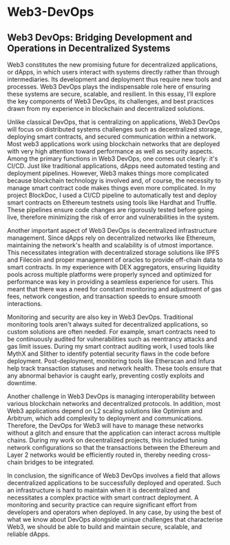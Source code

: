 # Web3-DevOps
## Web3 DevOps: Bridging Development and Operations in Decentralized Systems

Web3 constitutes the new promising future for decentralized applications, or dApps, in which users interact with systems directly rather than through intermediaries. Its development and deployment thus require new tools and processes. Web3 DevOps plays the indispensable role here of ensuring these systems are secure, scalable, and resilient. In this essay, I’ll explore the key components of Web3 DevOps, its challenges, and best practices drawn from my experience in blockchain and decentralized solutions.

Unlike classical DevOps, that is centralizing on applications, Web3 DevOps will focus on distributed systems challenges such as decentralized storage, deploying smart contracts, and secured communication within a network.
Most web3 applications work using blockchain networks that are deployed with very high attention toward performance as well as security aspects.
Among the primary functions in Web3 DevOps, one comes out clearly: it's CI/CD. Just like traditional applications, dApps need automated testing and deployment pipelines. However, Web3 makes things more complicated because blockchain technology is involved and, of course, the necessity to manage smart contract code makes things even more complicated. In my project BlockDoc, I used a CI/CD pipeline to automatically test and deploy smart contracts on Ethereum testnets using tools like Hardhat and Truffle. These pipelines ensure code changes are rigorously tested before going live, therefore minimizing the risk of error and vulnerabilities in the system.

Another important aspect of Web3 DevOps is decentralized infrastructure management. Since dApps rely on decentralized networks like Ethereum, maintaining the network's health and scalability is of utmost importance. This necessitates integration with decentralized storage solutions like IPFS and Filecoin and proper management of oracles to provide off-chain data to smart contracts. In my experience with DEX aggregators, ensuring liquidity pools across multiple platforms were properly synced and optimized for performance was key in providing a seamless experience for users. This meant that there was a need for constant monitoring and adjustment of gas fees, network congestion, and transaction speeds to ensure smooth interactions.

Monitoring and security are also key in Web3 DevOps. Traditional monitoring tools aren't always suited for decentralized applications, so custom solutions are often needed. For example, smart contracts need to be continuously audited for vulnerabilities such as reentrancy attacks and gas limit issues. During my smart contract auditing work, I used tools like MythX and Slither to identify potential security flaws in the code before deployment. Post-deployment, monitoring tools like Etherscan and Infura help track transaction statuses and network health. These tools ensure that any abnormal behavior is caught early, preventing costly exploits and downtime.

Another challenge in Web3 DevOps is managing interoperability between various blockchain networks and decentralized protocols. In addition, most Web3 applications depend on L2 scaling solutions like Optimism and Arbitrum, which add complexity to deployment and communications. Therefore, the DevOps for Web3 will have to manage these networks without a glitch and ensure that the application can interact across multiple chains. During my work on decentralized projects, this included tuning network configurations so that the transactions between the Ethereum and Layer 2 networks would be efficiently routed in, thereby needing cross-chain bridges to be integrated.

In conclusion, the significance of Web3 DevOps involves a field that allows decentralized applications to be successfully deployed and operated. Such an infrastructure is hard to maintain when it is decentralized and necessitates a complex practice with smart contract deployment. A monitoring and security practice can require significant effort from developers and operators when deployed. In any case, by using the best of what we know about DevOps alongside unique challenges that characterise Web3, we should be able to build and maintain secure, scalable, and reliable dApps.


